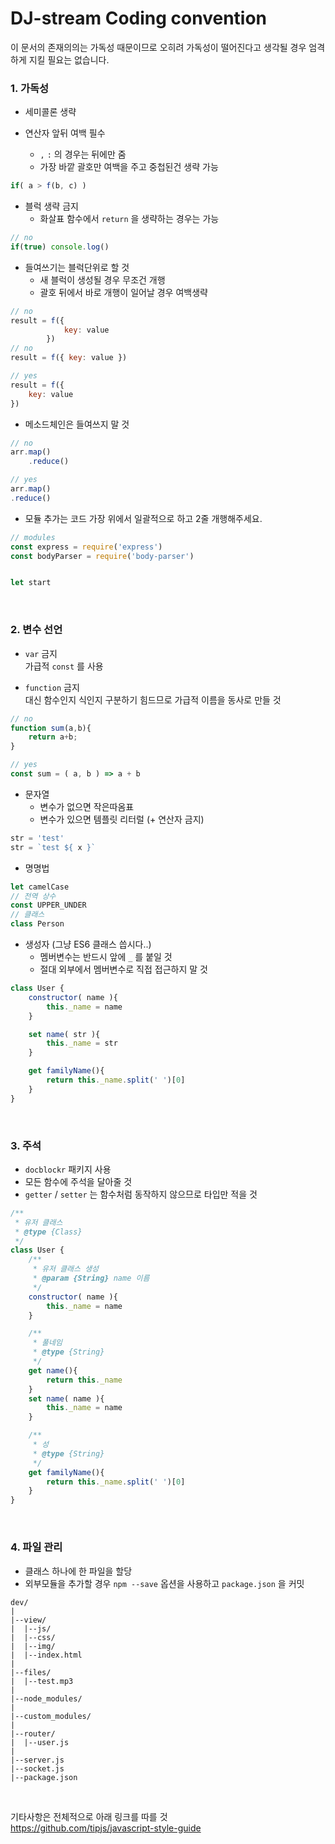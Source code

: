 # DJ-stream Coding convention

이 문서의 존재의의는 가독성 때문이므로 오히려 가독성이 떨어진다고 생각될 경우 엄격하게 지킬 필요는 없습니다.
<br>

### 1. 가독성
- 세미콜론 생략

- 연산자 앞뒤 여백 필수  
	- `,` `:` 의 경우는 뒤에만 줌  
	- 가장 바깥 괄호만 여백을 주고 중첩된건 생략 가능

``` js
if( a > f(b, c) )
```

- 블럭 생략 금지  
	- 화살표 함수에서 `return` 을 생략하는 경우는 가능

``` js
// no
if(true) console.log()
```

- 들여쓰기는 블럭단위로 할 것  
	- 새 블럭이 생성될 경우 무조건 개행  
	- 괄호 뒤에서 바로 개행이 일어날 경우 여백생략  

``` js
// no
result = f({
			key: value
		})
// no
result = f({ key: value })

// yes
result = f({
	key: value
})
```

- 메소드체인은 들여쓰지 말 것

``` js
// no
arr.map()
	.reduce()

// yes
arr.map()
.reduce()
```

- 모듈 추가는 코드 가장 위에서 일괄적으로 하고 2줄 개행해주세요.


``` js
// modules
const express = require('express')
const bodyParser = require('body-parser')


let start
```


<br>

### 2. 변수 선언

- `var` 금지  
가급적 `const` 를 사용

- `function` 금지  
대신 함수인지 식인지 구분하기 힘드므로 가급적 이름을 동사로 만들 것

``` js
// no
function sum(a,b){
	return a+b;
}

// yes
const sum = ( a, b ) => a + b
```

-  문자열  
	- 변수가 없으면 작은따옴표  
	- 변수가 있으면 템플릿 리터럴 (+ 연산자 금지)

``` js
str = 'test'
str = `test ${ x }`
```

- 명명법

``` js
let camelCase
// 전역 상수
const UPPER_UNDER
// 클래스
class Person
```

- 생성자 (그냥 ES6 클래스 씁시다..)  
	- 멤버변수는 반드시 앞에 `_` 를 붙일 것  
	- 절대 외부에서 멤버변수로 직접 접근하지 말 것

``` js
class User {
	constructor( name ){
		this._name = name
	}

	set name( str ){
		this._name = str
	}

	get familyName(){
		return this._name.split(' ')[0]
	}
}
```


<br>

### 3. 주석  
- `docblockr` 패키지 사용  
- 모든 함수에 주석을 달아줄 것  
- `getter` / `setter` 는 함수처럼 동작하지 않으므로 타입만 적을 것

``` js
/**
 * 유저 클래스
 * @type {Class}
 */
class User {
	/**
	 * 유저 클래스 생성
	 * @param {String} name 이름
	 */
	constructor( name ){
		this._name = name
	}

	/**
	 * 풀네임
	 * @type {String}
	 */
	get name(){
 		return this._name
 	}
	set name( name ){
		this._name = name
	}

	/**
	 * 성
	 * @type {String}
	 */
	get familyName(){
		return this._name.split(' ')[0]
	}
}
```


<br>

### 4. 파일 관리  
- 클래스 하나에 한 파일을 할당  
- 외부모듈을 추가할 경우 `npm --save` 옵션을 사용하고 `package.json` 을 커밋

```
dev/
|
|--view/
|  |--js/
|  |--css/
|  |--img/
|  |--index.html
|
|--files/
|  |--test.mp3
|
|--node_modules/
|
|--custom_modules/
|
|--router/
|  |--user.js
|
|--server.js
|--socket.js
|--package.json
```



<br>

기타사항은 전체적으로 아래 링크를 따를 것  
https://github.com/tipjs/javascript-style-guide

